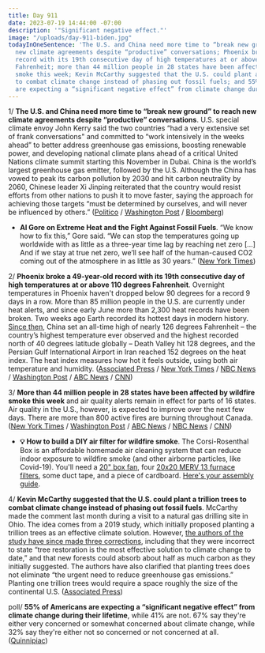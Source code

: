 ```yaml
---
title: Day 911
date: 2023-07-19 14:44:00 -07:00
description: '"Significant negative effect."'
image: "/uploads/day-911-biden.jpg"
todayInOneSentence: 'The U.S. and China need more time to “break new ground” to reach
  new climate agreements despite “productive” conversations; Phoenix broke a 49-year-old
  record with its 19th consecutive day of high temperatures at or above 110 degrees
  Fahrenheit; more than 44 million people in 28 states have been affected by wildfire
  smoke this week; Kevin McCarthy suggested that the U.S. could plant a trillion trees
  to combat climate change instead of phasing out fossil fuels; and 55% of Americans
  are expecting a “significant negative effect” from climate change during their lifetime. '
---
```


1/ **The U.S. and China need more time to “break new ground” to reach new climate agreements despite “productive” conversations**. U.S. special climate envoy John Kerry said the two countries “had a very extensive set of frank conversations" and committed to “work intensively in the weeks ahead” to better address greenhouse gas emissions, boosting renewable power, and developing national climate plans ahead of a critical United Nations climate summit starting this November in Dubai. China is the world’s largest greenhouse gas emitter, followed by the U.S. Although the China has vowed to peak its carbon pollution by 2030 and hit carbon neutrality by 2060, Chinese leader Xi Jinping reiterated that the country would resist efforts from other nations to push it to move faster, saying the approach for achieving those targets “must be determined by ourselves, and will never be influenced by others.” ([Politico](https://www.politico.com/news/2023/07/19/kerrys-effort-to-secure-climate-deal-with-china-falls-short-00107022) / [Washington Post](https://www.washingtonpost.com/climate-environment/2023/07/19/climate-change-heat-wave-china/) / [Bloomberg](https://www.bloomberg.com/news/articles/2023-07-19/kerry-says-us-china-need-more-time-to-break-ground-on-climate?srnd=premium&sref=MIBMEEoj))

* **Al Gore on Extreme Heat and the Fight Against Fossil Fuels**. “We know how to fix this,” Gore said. “We can stop the temperatures going up worldwide with as little as a three-year time lag by reaching net zero [...] And if we stay at true net zero, we’ll see half of the human-caused CO2 coming out of the atmosphere in as little as 30 years.” ([New York Times](https://www.nytimes.com/2023/07/18/climate/al-gore-on-extreme-heat-and-the-fight-against-fossil-fuels.html))

2/ **Phoenix broke a 49-year-old record with its 19th consecutive day of high temperatures at or above 110 degrees Fahrenheit**. Overnight temperatures in Phoenix haven't dropped below 90 degrees for a record 9 days in a row. More than 85 million people in the U.S. are currently under heat alerts, and since early June more than 2,300 heat records have been broken. Two weeks ago Earth recorded its hottest days in modern history. [Since then](https://www.washingtonpost.com/weather/2023/07/18/extreme-heat-record-limits-human-survival/), China set an all-time high of nearly 126 degrees Fahrenheit – the country’s highest temperature ever observed and the highest recorded north of 40 degrees latitude globally – Death Valley hit 128 degrees, and the Persian Gulf International Airport in Iran reached 152 degrees on the heat index. The heat index measures how hot it feels outside, using both air temperature and humidity. ([Associated Press](https://apnews.com/article/phoenix-heat-record-48e8d06cd7c103f6bfcc4c883efd6543) / [New York Times](https://www.nytimes.com/live/2023/07/18/world/heat-wave-us-europe-weather) / [NBC News](https://www.nbcnews.com/science/science-news/heat-torching-records-spreading-us-europe-rcna94851) / [Washington Post](https://www.washingtonpost.com/weather/2023/07/17/heat-wave-southwest-south-records-climate/) / [ABC News](https://abcnews.go.com/US/relentless-heat-wave-shatters-records/story?id=101391040) / [CNN](https://www.cnn.com/world/live-news/global-heat-wave-weather-temperatures-07-19-23/index.html))

3/ **More than 44 million people in 28 states have been affected by wildfire smoke this week** and air quality alerts remain in effect for parts of 16 states. Air quality in the U.S., however, is expected to improve over the next few days. There are more than 800 active fires are burning throughout Canada. ([New York Times](https://www.nytimes.com/2023/07/18/us/smoke-wildfires-nc-georgia.html) / [Washington Post](https://www.washingtonpost.com/weather/2023/07/18/smoke-forecast-unhealthy-air-quality-ease-eastern-us/) / [ABC News](https://abcnews.go.com/Health/toxic-smoke-canadian-wildfires-impact-health-millions-us/story?id=99837839) / [NBC News](https://www.nbcnews.com/health/health-news/canada-wildfire-smoke-heat-wave-air-quality-record-temperatures-rcna94869) / [CNN](https://www.cnn.com/2023/07/17/weather/canada-wildfires-shatter-burning-records/index.html))

* **💡 How to build a DIY air filter for wildfire smoke**. The Corsi-Rosenthal Box is an affordable homemade air cleaning system that can reduce indoor exposure to wildfire smoke (and other airborne particles, like Covid-19). You'll need a [20" box fan](https://amzn.to/3NPMJZ1), four [20x20 MERV 13 furnace filters](https://amzn.to/4380mIq), some duct tape, and a piece of cardboard. [Here's your assembly guide](https://aghealth.ucdavis.edu/sites/g/files/dgvnsk261/files/inline-files/DIY%20Air%20Purifier%20Directions_English.Spanish_0.pdf). 

4/ **Kevin McCarthy suggested that the U.S. could plant a trillion trees to combat climate change instead of phasing out fossil fuels**. McCarthy made the comment last month during a visit to a natural gas drilling site in Ohio. The idea comes from a 2019 study, which initially proposed planting a trillion trees as an effective climate solution. However, [the authors of the study have since made three corrections](https://www.theguardian.com/environment/2021/sep/01/ive-never-said-we-should-plant-a-trillion-trees-what-ecopreneur-thomas-crowther-did-next-aoe), including that they were incorrect to state “tree restoration is the most effective solution to climate change to date,” and that new forests could absorb about half as much carbon as they initially suggested. The authors have also clarified that planting trees does not eliminate “the urgent need to reduce greenhouse gas emissions.” Planting one trillion trees would require a space roughly the size of the continental U.S. ([Associated Press](https://apnews.com/article/climate-change-republicans-trillion-trees-01e455acce4397c0376e82bfa18b72c2))

poll/ **55% of Americans are expecting a “significant negative effect” from climate change during their lifetime**, while 41% are not. 67% say they're either very concerned or somewhat concerned about climate change, while 32% say they're either not so concerned or not concerned at all. ([Quinnipiac](https://poll.qu.edu/poll-release?releaseid=3876))


